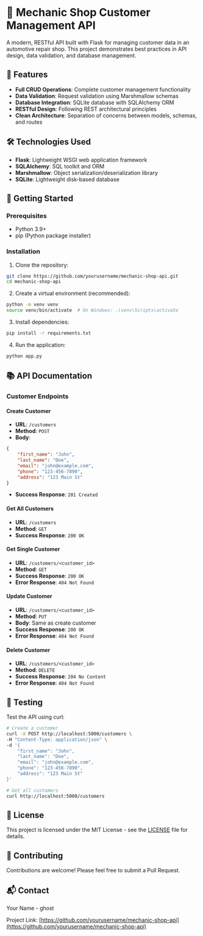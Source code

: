 # 🔧 Mechanic Shop Customer Management API

A modern, RESTful API built with Flask for managing customer data in an automotive repair shop. This project demonstrates best practices in API design, data validation, and database management.

## 🌟 Features

- **Full CRUD Operations**: Complete customer management functionality
- **Data Validation**: Request validation using Marshmallow schemas
- **Database Integration**: SQLite database with SQLAlchemy ORM
- **RESTful Design**: Following REST architectural principles
- **Clean Architecture**: Separation of concerns between models, schemas, and routes

## 🛠️ Technologies Used

- **Flask**: Lightweight WSGI web application framework
- **SQLAlchemy**: SQL toolkit and ORM
- **Marshmallow**: Object serialization/deserialization library
- **SQLite**: Lightweight disk-based database

## 🚀 Getting Started

### Prerequisites

- Python 3.9+
- pip (Python package installer)

### Installation

1. Clone the repository:
```bash
git clone https://github.com/yourusername/mechanic-shop-api.git
cd mechanic-shop-api
```

2. Create a virtual environment (recommended):
```bash
python -m venv venv
source venv/bin/activate  # On Windows: .\venv\Scripts\activate
```

3. Install dependencies:
```bash
pip install -r requirements.txt
```

4. Run the application:
```bash
python app.py
```

## 📚 API Documentation

### Customer Endpoints

#### Create Customer
- **URL**: `/customers`
- **Method**: `POST`
- **Body**:
```json
{
    "first_name": "John",
    "last_name": "Doe",
    "email": "john@example.com",
    "phone": "123-456-7890",
    "address": "123 Main St"
}
```
- **Success Response**: `201 Created`

#### Get All Customers
- **URL**: `/customers`
- **Method**: `GET`
- **Success Response**: `200 OK`

#### Get Single Customer
- **URL**: `/customers/<customer_id>`
- **Method**: `GET`
- **Success Response**: `200 OK`
- **Error Response**: `404 Not Found`

#### Update Customer
- **URL**: `/customers/<customer_id>`
- **Method**: `PUT`
- **Body**: Same as create customer
- **Success Response**: `200 OK`
- **Error Response**: `404 Not Found`

#### Delete Customer
- **URL**: `/customers/<customer_id>`
- **Method**: `DELETE`
- **Success Response**: `204 No Content`
- **Error Response**: `404 Not Found`

## 🧪 Testing

Test the API using curl:

```bash
# Create a customer
curl -X POST http://localhost:5000/customers \
-H "Content-Type: application/json" \
-d '{
    "first_name": "John",
    "last_name": "Doe",
    "email": "john@example.com",
    "phone": "123-456-7890",
    "address": "123 Main St"
}'

# Get all customers
curl http://localhost:5000/customers
```

## 📝 License

This project is licensed under the MIT License - see the [LICENSE](LICENSE) file for details.

## 🤝 Contributing

Contributions are welcome! Please feel free to submit a Pull Request.

## 📬 Contact

Your Name - ghost

Project Link: [[https://github.com/yourusername/mechanic-shop-api](https://github.com/yourusername/mechanic-shop-api)
](https://github.com/Anon23261/Module1Lesson3-Specialization)

